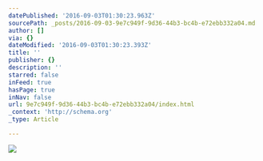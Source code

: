 ```yaml
---
datePublished: '2016-09-03T01:30:23.963Z'
sourcePath: _posts/2016-09-03-9e7c949f-9d36-44b3-bc4b-e72ebb332a04.md
author: []
via: {}
dateModified: '2016-09-03T01:30:23.393Z'
title: ''
publisher: {}
description: ''
starred: false
inFeed: true
hasPage: true
inNav: false
url: 9e7c949f-9d36-44b3-bc4b-e72ebb332a04/index.html
_context: 'http://schema.org'
_type: Article

---
```

![](https://the-grid-user-content.s3-us-west-2.amazonaws.com/0cdb96bc-3464-4fcf-bba2-bbba11736d77.jpg)